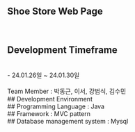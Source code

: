 
## Shoe Store Web Page 
<br>

## Development Timeframe
<br>
- 24.01.26일 ~ 24.01.30일
<br> 
<br>
Team Member : 박동근, 이서, 강범식, 김수민
<br>
## Development Environment
<br>
## Programming Language : Java 
<br>
## Framework : MVC pattern
<br>
## Database management system : Mysql

<br>
